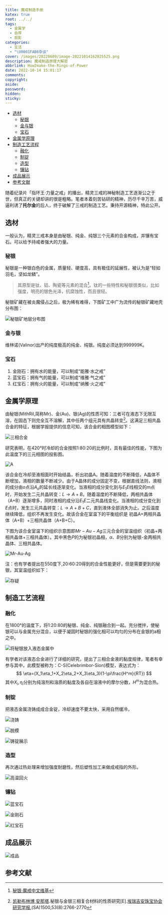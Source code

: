 ```yaml
---
title: 魔戒制造手册
katex: true
root: ../../
tags:
  - 金属学
  - 自荐
  - 观影
categories:
  - 生活
  - "\U0001FAB6杂谈"
cover: /images/20220609/image-20221014162025525.png
description: 魔戒制造原理大解密
abbrlink: How2make-the-Rings-of-Power
date: 2022-10-14 15:01:17
comments:
copyright:
aside:
password:
hidden:
sticky:
---
```


<!-- @import "[TOC]" {cmd="toc" depthFrom=1 depthTo=6 orderedList=false} -->

<!-- code_chunk_output -->

- [选材](#选材)
  - [秘银](#秘银)
  - [金与银](#金与银)
  - [宝石](#宝石)
- [金属学原理](#金属学原理)
- [制造工艺流程](#制造工艺流程)
  - [融化](#融化)
  - [制锭](#制锭)
  - [造型](#造型)
  - [镶钻](#镶钻)
- [成品展示](#成品展示)
- [参考文献](#参考文献)

<!-- /code_chunk_output -->


随着纪录片「指环王·力量之戒」的播出，精灵三戒的神秘制造工艺逐渐公之于世，但真正的关键却讲的很是粗略。笔者本着刻苦钻研的精神，历尽千辛万苦，威逼利诱了**托尔金**的后人，终于破解了三戒的制造工艺。秉持开源精神，特此公开。

## 选材

一般认为，精灵三戒本身是由秘银、纯金、纯银三个元素的合金构成，并镶有宝石。可以给予持戒者强大的力量。

### 秘银

秘银是一种银白色的金属，质量轻、硬度高，具有极佳的延展性，被认为是“轻如羽毛，坚如龙鳞”。

> 其原型是钛、铝、陶瓷等元素的混合[^1]。钛的一些特性和秘银很类似，比如强度，明亮的银色光泽，抗腐蚀性，而且很轻。

秘银矿藏在被炎魔侵占之后，极为稀有难得，下图矿工中广为流传的秘银矿藏地壳分布图：

![秘银矿地层分布图](/images/20220609/mithril%20%20mine.jpg)

### 金与银

维林诺(Valinor)出产的纯度极高的纯金、纯银。纯度必须达到999999K。

### 宝石

1. 金刚石：拥有水的能量，可以制成“能雅·水之戒”
2. 蓝宝石：拥有气的能量，可以制成“维雅·气之戒”
3. 红宝石：拥有火的能量，可以制成“纳雅·火之戒”

## 金属学原理

由秘银(MithRil,简称Mr)、金(Au)、银(Ag)的性质可知：三者可在液态下无限互溶，在固态下则完全互不溶解，其中任两个组元具有共晶转变[^2]。这满足三相共晶合金的特征，根据学报提供的信息可知，该合金的相图模型如下：

![三相合金](/images/20220609/%E4%B8%89%E7%9B%B8%E5%90%88%E9%87%91.png)

研究表明，在420°时冷却的合金按照1:80:20的比例时，具有最佳的性能，下图为此温度下的三元相图的投影图。

![A](/images/20220609/A.jpg)

该合金在冷却至液相面时开始结晶，析出初晶A。随着温度的不断降低，A晶体不断增加，液相的数量不断减少。由于A晶体的成分固定不变，根据直线法则，液相的成分由$o$点沿$A_o$的延长线逐渐变化。当液相的成分变化到与$E_1 E$线相交的m点时，开始发生二元共晶转变：$L\to A+B$。随着温度的不断降低，两相共晶体（A+B）逐渐增多，同时液相的成分沿$E_1 E$二元共晶线变化。当液相的成分变化到$E$点时，发生三元共晶转变：$L\to A+B+C$，直到液体全部消失为止。之后温度继续降低，组织不再发生变化。故该合金在室温下的平衡组织是 初晶A+两相共晶体（A+B）+三相共晶体（A+B+C）。

下图为该合金室温下的组织示意图即$Mr-Au-Ag$三元合金的室温组织（初晶+两相共晶体+三相共晶体）。其中黑色$P$的为秘银初晶相，$\alpha$、$B$分别为秘银-金两相共晶体、三相共晶体。

![Mr-Au-Ag](/images/20220609/image-20221015001647881.png)

注：也有学者提出在550度下,20:60:20得到的合金性能更好，但是需要更到的秘银，其室温组织如下：

![存疑](/images/20220609/image-20221015002605547.png)

## 制造工艺流程

### 融化

在1800°的温度下，将1:20:80的秘银、纯金、纯银融合到一起。充分搅拌，使秘银可以与金属充分混合，以便于凝固时秘银的强化相可以均匀的分布在金银的a相之中。

![将秘银放入液态金属中](/images/20220609/image-20221014161226223.png)

有学者对该液态合金进行了详细的研究，提出了三相合金液的黏度规律，笔者有幸参与其中，此模型被称为：C-S(Celebrimbor-Sion)模型，表达式为：
$$
\eta=(X_1\eta_1+X_2\eta_2+X_3\eta_3)(1-\pi\frac{H^m}{RT})
$$
其中$X_i,\eta_i$分别为纯溶剂和溶质的黏度及各自在溶液中的摩尔分数，$H^m$为混合热。

### 制锭

把液态金属浇铸成成合金锭，冷却速度不要太快，采用自然缓冷，

![浇铸](/images/20220609/image-20221014161414812.png)

![脱模](/images/20220609/image-20221014161447662.png)

 ![铸锭展示](/images/20220609/image-20221014161526689.png)

### 造型

再次通过热处理来增加强度耐磨性，然后塑性加工来做成戒指的外形。

![高温回火](/images/20220609/image-20221014161718385.png)

### 镶钻

![蓝宝石](/images/20220609/image-20221014161843340.png)

![金刚石](/images/20220609/image-20221014161905612.png)

![红宝石](/images/20220609/image-20221014161923748.png)

## 成品展示

![成品](/images/20220609/image-20221014162025525.png)

## 参考文献

[^1]:[秘银·魔戒中文维基](https://lotr.huijiwiki.com/wiki/%E7%A7%98%E9%93%B6)

[^2]:[凯勒布林博](https://lotr.huijiwiki.com/wiki/%E5%87%AF%E5%8B%92%E5%B8%83%E6%9E%97%E5%8D%9A),[安那塔](https://lotr.huijiwiki.com/wiki/安那塔).秘银与金银三相复合材料的性质研究[E].[埃瑞吉安珠宝协会研究学报](https://lotr.huijiwiki.com/wiki/埃瑞吉安),(SA)1500,53(8):2766-2770
